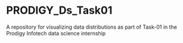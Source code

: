 # PRODIGY_Ds_Task01
A repository for visualizing data distributions as part of Task-01 in the Prodigy  Infotech data science internship
